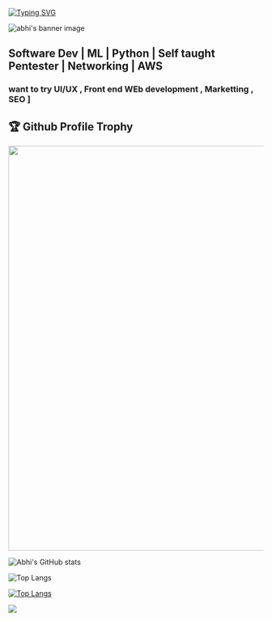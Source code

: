 [![Typing SVG](https://readme-typing-svg.herokuapp.com?multiline=true&width=500&lines=Entry-level+Software+Developer.++++++++++)](https://git.io/typing-svg)


![abhi's banner image](https://github.com/el3ktraz/el3ktraz/assets/86217941/d88db363-3577-45ca-89ff-ba5ac6eeab5e)

<h2>Software Dev | ML | Python | Self taught Pentester | Networking | AWS </h2>

<h3> want to try UI/UX , Front end WEb development , Marketting , SEO ] </h3>



<h2>🏆 Github Profile Trophy</h2>
<img width=800 src="https://github-profile-trophy.vercel.app/?username=el3ktraz&column=9&theme=gruvbox&no-frame=true"/>



![Abhi's GitHub stats](https://github-readme-stats.vercel.app/api?username=anuraghazra&show_icons=true&theme=tokyonight)



![Top Langs](https://github-readme-stats.vercel.app/api/top-langs/?username=el3ktraz&layout=compact)

[![Top Langs](https://github-readme-stats.vercel.app/api/top-langs/?username=el3ktraz&layout=donut-vertical)](https://github.com/el3ktraz/github-readme-stats)


 

![](https://komarev.com/ghpvc/?username=el3ktraz)
